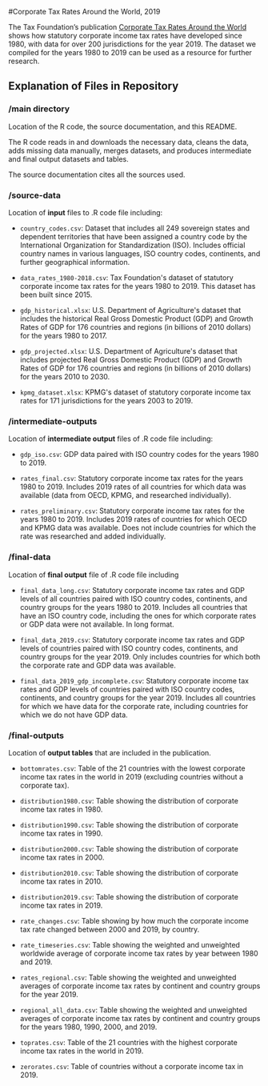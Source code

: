 #Corporate Tax Rates Around the World, 2019

The Tax Foundation’s publication [Corporate Tax Rates Around the World](https://taxfoundation.org/publications/corporate-tax-rates-around-the-world/) shows how statutory corporate income tax rates have developed since 1980, with data for over 200 jurisdictions for the year 2019. The dataset we compiled for the years 1980 to 2019 can be used as a resource for further research.

## Explanation of Files in Repository

### /main directory

Location of the R code, the source documentation, and this README.

The R code reads in and downloads the necessary data, cleans the data, adds missing data manually, merges datasets, and produces intermediate and final output datasets and tables.

The source documentation cites all the sources used.

### /source-data

Location of **input** files to .R code file including:

- `country_codes.csv`: Dataset that includes all 249 sovereign states and dependent territories that have been assigned a country code by the International Organization for Standardization (ISO). Includes official country names in various languages, ISO country codes, continents, and further geographical information.

- `data_rates_1980-2018.csv`: Tax Foundation's dataset of statutory corporate income tax rates for the years 1980 to 2019. This dataset has been built since 2015.

- `gdp_historical.xlsx`: U.S. Department of Agriculture's dataset that includes the historical Real Gross Domestic Product (GDP) and Growth Rates of GDP for 176 countries and regions (in billions of 2010 dollars) for the years 1980 to 2017.

- `gdp_projected.xlsx`: U.S. Department of Agriculture's dataset that includes projected Real Gross Domestic Product (GDP) and Growth Rates of GDP for 176 countries and regions (in billions of 2010 dollars) for the years 2010 to 2030.

- `kpmg_dataset.xlsx`: KPMG's dataset of statutory corporate income tax rates for 171 jurisdictions for the years 2003 to 2019.

### /intermediate-outputs

Location of **intermediate output** files of .R code file including:

- `gdp_iso.csv`: GDP data paired with ISO country codes for the years 1980 to 2019.

- `rates_final.csv`: Statutory corporate income tax rates for the years 1980 to 2019. Includes 2019 rates of all countries for which data was available (data from OECD, KPMG, and researched individually).

- `rates_preliminary.csv`: Statutory corporate income tax rates for the years 1980 to 2019. Includes 2019 rates of countries for which OECD and KPMG data was available. Does not include countries for which the rate was researched and added individually.

### /final-data
Location of **final output** file of .R code file including

- `final_data_long.csv`: Statutory corporate income tax rates and GDP levels of all countries paired with ISO country codes, continents, and country groups for the years 1980 to 2019. Includes all countries that have an ISO country code, including the ones for which corporate rates or GDP data were not available. In long format.

- `final_data_2019.csv`: Statutory corporate income tax rates and GDP levels of countries paired with ISO country codes, continents, and country groups for the year 2019. Only includes countries for which both the corporate rate and GDP data was available.

- `final_data_2019_gdp_incomplete.csv`: Statutory corporate income tax rates and GDP levels of countries paired with ISO country codes, continents, and country groups for the year 2019. Includes all countries for which we have data for the corporate rate, including countries for which we do not have GDP data.

### /final-outputs
Location of **output tables** that are included in the publication.

- `bottomrates.csv`: Table of the 21 countries with the lowest corporate income tax rates in the world in 2019 (excluding countries without a corporate tax).

- `distribution1980.csv`: Table showing the distribution of corporate income tax rates in 1980.

- `distribution1990.csv`: Table showing the distribution of corporate income tax rates in 1990.

- `distribution2000.csv`: Table showing the distribution of corporate income tax rates in 2000.

- `distribution2010.csv`: Table showing the distribution of corporate income tax rates in 2010.

- `distribution2019.csv`: Table showing the distribution of corporate income tax rates in 2019.

- `rate_changes.csv`: Table showing by how much the corporate income tax rate changed between 2000 and 2019, by country.

- `rate_timeseries.csv`: Table showing the weighted and unweighted worldwide average of corporate income tax rates by year between 1980 and 2019.

- `rates_regional.csv`: Table showing the weighted and unweighted averages of corporate income tax rates by continent and country groups for the year 2019.

- `regional_all_data.csv`: Table showing the weighted and unweighted averages of corporate income tax rates by continent and country groups for the years 1980, 1990, 2000, and 2019.

- `toprates.csv`: Table of the 21 countries with the highest corporate income tax rates in the world in 2019.

- `zerorates.csv`: Table of countries without a corporate income tax in 2019.